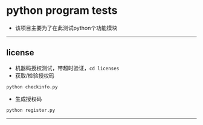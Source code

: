 # python program tests
* 该项目主要为了在此测试python个功能模块
***

## license
* 机器码授权测试，带超时验证，`cd licenses`
* 获取/检验授权码
```
python checkinfo.py
```

* 生成授权码
```
python register.py
```
***